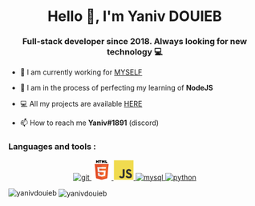 <h1 align="center">Hello 👋, I'm Yaniv DOUIEB</h1>
<h3 align="center">Full-stack developer since 2018. Always looking for new technology 💻</h3>

- 💼 I am currently working for [MYSELF](https://yanivdouieb.github.io)

- 🌱 I am in the process of perfecting my learning of **NodeJS**

- 💻 All my projects are available [HERE](project/)

- 📫 How to reach me **Yaniv#1891** (discord)
<h3 align="left">Languages and tools :</h3>
<p align="center"> 
  <a href="https://git-scm.com/" target="_blank"> <img src="https://www.vectorlogo.zone/logos/git-scm/git-scm-icon.svg" alt="git" width="40" height="40"/> </a> 
  <a href="https://www.w3.org/html/" target="_blank"> <img src="https://raw.githubusercontent.com/devicons/devicon/master/icons/html5/html5-original-wordmark.svg"    alt="html5" width="40" height="40"/> </a> 
  <a href="https://developer.mozilla.org/en-US/docs/Web/JavaScript" target="_blank"> <img           src="https://raw.githubusercontent.com/devicons/devicon/master/icons/javascript/javascript-original.svg" alt="javascript" width="40" height="40"/> </a> 
 <a href="https://www.mongodb.com/" target="_blank"> <img src="https://cdn.worldvectorlogo.com/logos/mongodb-icon-1.svg" alt="mysql" width="40" height="40"/> </a> 
<a href="https://nodejs.org" target="_blank"> <img src="https://img.icons8.com/color/452/nodejs.png" alt="python" width="40" height="40"/> </a>  </p>



<p><img align="left" src="https://github-readme-stats.vercel.app/api/top-langs/?username=yanivdouieb&theme=radical&langs_count=3&count_private=true&locale=fr" alt="yanivdouieb" /></p>

<p>&nbsp;<img align="center" src="https://github-readme-stats.vercel.app/api?username=yanivdouieb&theme=radical&show_icons=true&locale=fr&count_private=true" alt="yanivdouieb" /></p>
